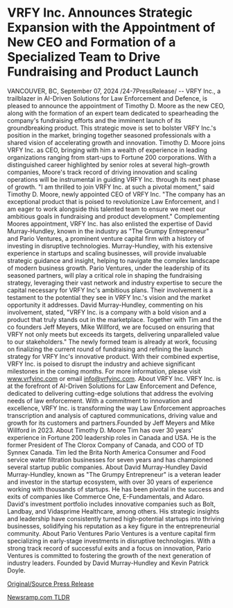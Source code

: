 # VRFY Inc. Announces Strategic Expansion with the Appointment of New CEO and Formation of a Specialized Team to Drive Fundraising and Product Launch

VANCOUVER, BC, September 07, 2024 /24-7PressRelease/ -- VRFY Inc., a trailblazer in AI-Driven Solutions for Law Enforcement and Defence, is pleased to announce the appointment of Timothy D. Moore as the new CEO, along with the formation of an expert team dedicated to spearheading the company's fundraising efforts and the imminent launch of its groundbreaking product. This strategic move is set to bolster VRFY Inc.'s position in the market, bringing together seasoned professionals with a shared vision of accelerating growth and innovation.  Timothy D. Moore joins VRFY Inc. as CEO, bringing with him a wealth of experience in leading organizations ranging from start-ups to Fortune 200 corporations. With a distinguished career highlighted by senior roles at several high-growth companies, Moore's track record of driving innovation and scaling operations will be instrumental in guiding VRFY Inc. through its next phase of growth.  "I am thrilled to join VRFY Inc. at such a pivotal moment," said Timothy D. Moore, newly appointed CEO of VRFY Inc. "The company has an exceptional product that is poised to revolutionize Law Enforcement, and I am eager to work alongside this talented team to ensure we meet our ambitious goals in fundraising and product development."  Complementing Moores appointment, VRFY Inc. has also enlisted the expertise of David Murray-Hundley, known in the industry as "The Grumpy Entrepreneur" and Pario Ventures, a prominent venture capital firm with a history of investing in disruptive technologies. Murray-Hundley, with his extensive experience in startups and scaling businesses, will provide invaluable strategic guidance and insight, helping to navigate the complex landscape of modern business growth.  Pario Ventures, under the leadership of its seasoned partners, will play a critical role in shaping the fundraising strategy, leveraging their vast network and industry expertise to secure the capital necessary for VRFY Inc's ambitious plans. Their involvement is a testament to the potential they see in VRFY Inc.'s vision and the market opportunity it addresses.  David Murray-Hundley, commenting on his involvement, stated, "VRFY Inc. is a company with a bold vision and a product that truly stands out in the marketplace. Together with Tim and the co founders Jeff Meyers, Mike Willford, we are focused on ensuring that VRFY not only meets but exceeds its targets, delivering unparalleled value to our stakeholders."  The newly formed team is already at work, focusing on finalizing the current round of fundraising and refining the launch strategy for VRFY Inc's innovative product. With their combined expertise, VRFY Inc. is poised to disrupt the industry and achieve significant milestones in the coming months.  For more information, please visit www.vrfyinc.com or email info@vrfyinc.com.  About VRFY Inc. VRFY Inc. is at the forefront of AI-Driven Solutions for Law Enforcement and Defence, dedicated to delivering cutting-edge solutions that address the evolving needs of law enforcement. With a commitment to innovation and excellence, VRFY Inc. is transforming the way Law Enforcement approaches transcription and analysis of captured communications, driving value and growth for its customers and partners.Founded by Jeff Meyers and Mike Willford in 2023.  About Timothy D. Moore Tim has over 30 years' experience in Fortune 200 leadership roles in Canada and USA. He is the former President of The Clorox Company of Canada, and COO of TD Synnex Canada. Tim led the Brita North America Consumer and Food service water filtration businesses for seven years and has championed several startup public companies.  About David Murray-Hundley David Murray-Hundley, known as "The Grumpy Entrepreneur" is a veteran leader and investor in the startup ecosystem, with over 30 years of experience working with thousands of startups. He has been pivotal in the success and exits of companies like Commerce One, E-Fundamentals, and Adaro. David's investment portfolio includes innovative companies such as Bolt, Landbay, and Vidasprime Healthcare, among others. His strategic insights and leadership have consistently turned high-potential startups into thriving businesses, solidifying his reputation as a key figure in the entrepreneurial community.  About Pario Ventures Pario Ventures is a venture capital firm specializing in early-stage investments in disruptive technologies. With a strong track record of successful exits and a focus on innovation, Pario Ventures is committed to fostering the growth of the next generation of industry leaders. Founded by David Murray-Hundley and Kevin Patrick Doyle. 

[Original/Source Press Release](https://www.24-7pressrelease.com/press-release/514087/vrfy-inc-announces-strategic-expansion-with-the-appointment-of-new-ceo-and-formation-of-a-specialized-team-to-drive-fundraising-and-product-launch) 

[Newsramp.com TLDR](https://newsramp.com/None) 